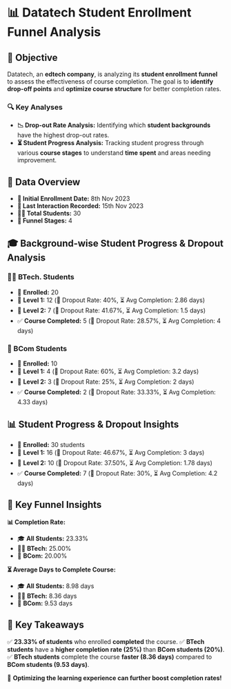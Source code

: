 # 📊 Datatech Student Enrollment Funnel Analysis

## 🎯 Objective
Datatech, an **edtech company**, is analyzing its **student enrollment funnel** to assess the effectiveness of course completion. The goal is to **identify drop-off points** and **optimize course structure** for better completion rates.

### 🔍 Key Analyses
- **📉 Drop-out Rate Analysis:** Identifying which **student backgrounds** have the highest drop-out rates.
- **⏳ Student Progress Analysis:** Tracking student progress through various **course stages** to understand **time spent** and areas needing improvement.

## 📑 Data Overview
- **📅 Initial Enrollment Date:** 8th Nov 2023
- **📅 Last Interaction Recorded:** 15th Nov 2023
- **👨‍🎓 Total Students:** 30
- **📍 Funnel Stages:** 4

## 🎓 Background-wise Student Progress & Dropout Analysis
### 👨‍💻 BTech. Students
- 📝 **Enrolled:** 20
- 📌 **Level 1:** 12 (🔻 Dropout Rate: 40%, ⏳ Avg Completion: 2.86 days)
- 📌 **Level 2:** 7 (🔻 Dropout Rate: 41.67%, ⏳ Avg Completion: 1.5 days)
- ✅ **Course Completed:** 5 (🔻 Dropout Rate: 28.57%, ⏳ Avg Completion: 4 days)

### 🏦 BCom Students
- 📝 **Enrolled:** 10
- 📌 **Level 1:** 4 (🔻 Dropout Rate: 60%, ⏳ Avg Completion: 3.2 days)
- 📌 **Level 2:** 3 (🔻 Dropout Rate: 25%, ⏳ Avg Completion: 2 days)
- ✅ **Course Completed:** 2 (🔻 Dropout Rate: 33.33%, ⏳ Avg Completion: 4.33 days)

## 📊 Student Progress & Dropout Insights
- 📝 **Enrolled:** 30 students
- 📌 **Level 1:** 16 (🔻 Dropout Rate: 46.67%, ⏳ Avg Completion: 3 days)
- 📌 **Level 2:** 10 (🔻 Dropout Rate: 37.50%, ⏳ Avg Completion: 1.78 days)
- ✅ **Course Completed:** 7 (🔻 Dropout Rate: 30%, ⏳ Avg Completion: 4.2 days)

## 🔎 Key Funnel Insights
**📊 Completion Rate:**
- 🎓 **All Students:** 23.33%
- 👨‍💻 **BTech:** 25.00%
- 🏦 **BCom:** 20.00%

**⏳ Average Days to Complete Course:**
- 🎓 **All Students:** 8.98 days
- 👨‍💻 **BTech:** 8.36 days
- 🏦 **BCom:** 9.53 days

## 📢 Key Takeaways
✅ **23.33% of students** who enrolled **completed** the course.
✅ **BTech students** have a **higher completion rate (25%)** than **BCom students (20%)**.
✅ **BTech students** complete the course **faster (8.36 days)** compared to **BCom students (9.53 days)**.

🚀 **Optimizing the learning experience can further boost completion rates!**
